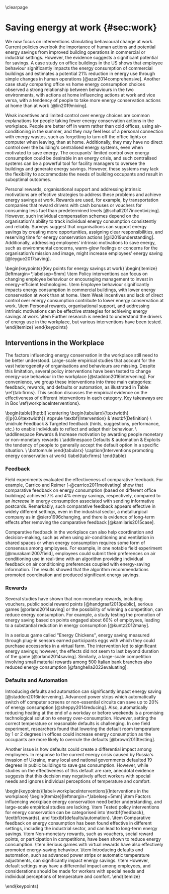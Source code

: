 <!-- Todo: move 1st paragraph to the intro -->
\clearpage 

# Saving energy at work {#sec:work}

<!-- Main text -->

We now focus on interventions stimulating behavioural change at work. Current policies overlook the importance of human actions and potential energy savings from improved building operations in commercial or industrial settings. However, the evidence suggests a significant potential for savings. A case study on office buildings in the US shows that employee behaviour significantly impacts the energy consumption of commercial buildings and estimates a potential 21% reduction in energy use through simple changes in human operations [@azar2014comprehensive]. Another case study comparing office vs home energy consumption choices observed a strong relationship between behaviours in the two environments, with actions at home influencing actions at work and vice versa, with a tendency of people to take more energy conservation actions at home than at work [@lin2019mixing].

Weak incentives and limited control over energy choices are common explanations for people taking fewer energy conservation actions in the workplace. People are better off in warm rather than cold offices, using air-conditioning in the summer, and they may feel less of a personal connection with energy wastes, such as forgetting to turn off the office lights or computer when leaving, than at home. Additionally, they may have no direct control over the building's centralised energy systems, even when motivated to save energy. The occupants' limited control over energy consumption could be desirable in an energy crisis, and such centralised systems can be a powerful tool for facility managers to oversee the buildings and generate energy savings. However, these systems may lack the flexibility to accommodate the needs of building occupants and result in suboptimal outcomes.

Personal rewards, organisational support and addressing intrinsic motivations are effective strategies to address these problems and achieve energy savings at work. Rewards are used, for example, by transportation companies that reward drivers with cash bonuses or vouchers for consuming less fuel than predetermined levels [@schall2017incentivizing]. However, such individual compensation schemes depend on the organisation's ability to track individual energy consumption consistently and reliably. Surveys suggest that organisations can support energy savings by creating more opportunities, assigning clear responsibilities, and reserving time for energy conservation actions [@li2019understanding]. Additionally, addressing employees’ intrinsic motivations to save energy, such as environmental concerns, warm-glow feelings or concerns for the organisation’s mission and image, might increase employees’ energy saving [@leygue2017saving].

<!-- Section Highlights -->

\begin{keypoints}{Key points for energy savings at work}
\begin{itemize}[leftmargin=*,labelsep=5mm]
    \item Policy interventions can focus on changing employee behaviour or encouraging management to invest in energy-efficient technologies.
    \item Employee behaviour significantly impacts energy consumption in commercial buildings, with lower energy conservation at work than at home.
    \item Weak incentives and lack of direct control over energy consumption contribute to lower energy conservation at work.
    \item Personal rewards, organisational support, and addressing intrinsic motivations can be effective strategies for achieving energy savings at work.
    \item Further research is needed to understand the drivers of energy use in the workplace, but various interventions have been tested. 
\end{itemize}
\end{keypoints} 

## Interventions in the Workplace 

The factors influencing energy conservation in the workplace still need to be better understood. Large-scale empirical studies that account for the vast heterogeneity of organisations and behaviours are missing. Despite this limitation, several policy interventions have been tested to change energy-use behaviour in the workplace [@staddon2016intervening]. For convenience, we group these interventions into three main categories: feedback, rewards, and defaults or automation, as illustrated in Table \ref{tab:firms}. This section discusses the empirical evidence on the effectiveness of different interventions in each category. Key takeaways are in Box \ref{workplaceInterventions}. 

\begin{table}[hptb!]
\centering
\begin{tabularx}{\textwidth}{l|p{0.6\textwidth}}
\toprule
\textbf{Intervention} & \textbf{Definition} \\
\midrule
Feedback & Targeted feedback (hints, suggestions, performance, etc.) to enable individuals to reflect and adapt their behaviour. \\
\addlinespace
Rewards & Increase motivation by awarding people monetary or non-monetary rewards \\
\addlinespace
Defaults \& automation & Exploits the tendency of people to generally accept the default option in a specific situation. \\
\bottomrule
\end{tabularx}
\caption{Interventions promoting energy conservation at work}
\label{tab:firms}
\end{table}

### Feedback

Field experiments evaluated the effectiveness of comparative feedback. For example, Carrico and Reimer [-@carrico2011motivating] show that comparative feedback on energy consumption (based on different office buildings) achieved 7% and 4% energy savings, respectively, compared to an *increase* in energy consumption associated with sending informative postcards. Remarkably, such comparative feedback appears effective in widely different settings, even in the industrial sector, a metallurgical company as in @siero1996changing, and there is evidence of long-term effects after removing the comparative feedback [@kamilaris2015case].

Comparative feedback in the workplace can also help coordination and decision-making, such as when using air-conditioning and ventilation in shared spaces or when energy consumption requires some form of consensus among employees. For example, in one notable field experiment [@murakami2007field],  employees could submit their preferences on air conditioning use in real-time with an algorithm providing individual feedback on air conditioning preferences coupled with energy-saving information. The results showed that the algorithm recommendations promoted coordination and produced significant energy savings.

### Rewards

Several studies have shown that non-monetary rewards, including vouchers, public social reward points [@handgraaf2013public], serious games [@orland2014saving] or the possibility of winning a competition, can reduce energy consumption. For example, a study testing the promotion of energy saving based on points engaged about 60% of employees, leading to a substantial reduction in energy consumption [@kuntz2012many].

In a serious game called "Energy Chickens", energy saving measured
through plug-in sensors earned participants eggs with which they could
purchase accessories in a virtual farm. The intervention led to
significant energy savings; however, the effects did not seem to last
beyond duration of the game [@orland2014saving]. Similarly, a large-scale competition involving small material rewards among 500 Italian bank branches also
reduced energy consumption [@fanghella2022evaluating].

<!-- Additionally, @schall2017incentivizing -->

### Defaults and Automation

Introducing defaults and automation can significantly impact energy
saving [@staddon2016intervening]. Advanced power strips which automatically switch off computer screens or non-essential circuits can save up to 20% of energy consumption [@sheppy2014reducing]. Also, automatically reducing heating at the end of a workday or before weekends is a promising technological solution to energy over-consumption. However, setting the correct temperature or reasonable defaults is challenging. In one field experiment, researchers found that lowering the default room temperature by 1 or 2 degrees in offices could increase energy consumption as the occupants are more likely to overrule the defaults [@brown2013testing].

Another issue is how defaults could create a differential impact among employees. In response to the current energy crisis caused by Russia's invasion of Ukraine, many local and national governments defaulted 19 degrees in public buildings to save gas consumption. However, while studies on the effectiveness of this default are rare, anecdotal evidence suggests that this decision may negatively affect workers with special needs and ignores individual perceptions of temperature and comfort.

<!-- **Takeaways**

-   Policy interventions for energy savings at work can focus on
    behaviour change or investment in energy-efficient technologies.

-   Lack of direct financial incentives, organisational support, and
    limited energy conservation opportunities influence employee energy
    consumption. Intrinsic motivations can partially compensate for the
    lack of incentives or support.

-   Evidence points to effective behavioural interventions addressing
    these problems.

    -   **Information & Feedback**: comparative feedback activates
        social norms and effectively encourages energy savings.

    -   **Internal competitions & non-monetary rewards:** prizes promote
        energy savings and activate image and reputation concerns that
        will likely enhance social norm interventions.

    -   **Defaults & automation:** Defaults can considerably impact
        energy consumption, but setting the appropriate default is
        challenging and should consider various behavioural responses,
        including the risk of disparities. -->

\begin{keypoints}[label=workplaceInterventions]{Interventions in the workplace}
\begin{itemize}[leftmargin=*,labelsep=5mm]
  \item Factors influencing workplace energy conservation need better understanding, and large-scale empirical studies are lacking.
  \item Tested policy interventions for energy conservation can be categorised into \textbf{feedback}, \textbf{rewards}, and \textbf{defaults/automation}.
  \item Comparative feedback on energy consumption has been found effective in different settings, including the industrial sector, and can lead to long-term energy savings.
  \item Non-monetary rewards, such as vouchers, social reward points, or participation in competitions, have been shown to reduce energy consumption.
  \item Serious games with virtual rewards have also effectively promoted energy-saving behaviour.
  \item Introducing defaults and automation, such as advanced power strips or automatic temperature adjustments, can significantly impact energy savings.
  \item However, default settings may have a differential impact among employees, and considerations should be made for workers with special needs and individual perceptions of temperature and comfort.
\end{itemize}

\end{keypoints} 
